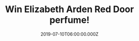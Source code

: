 ---
campaign-uuid: "c-a55d36d1-5d4a-48ab-b378-e1fb2737c867"
type: "Competition"
category: "Gifts"
date: "2019-07-10T06:00:00.000Z"
end-date: "2019-09-10T23:59:00.000Z"
disable-form: false
is_promoted: true
has_entry_page: true
title: "Win Elizabeth Arden Red Door perfume!"
competition-description: "<p>Unlock your world and experience the romantic sophistication\
  \ of Red Door, Elizabeth Arden's iconic signature fragrance. Glamorous and elegant,\
  \ Elizabeth Arden Red Door is a mélange of rich, rare florals, including freesia,\
  \ red roses, and orchids.</p>\n<p>Celebrate the glamour and elegance of women with\
  \ this amazing perfume now.</p>\n"
hero-header: "Win Elizabeth Arden Red Door perfume!"
terms-confirmation: "N/A"
banner-img: "https://assets.expresslyapp.com/asset-fa9e31b6-0b08-44b4-9d92-a65e52512d8b.jpg"
logo-left-href: "http://club.expressly.io"
logo-left-image: "https://assets.expresslyapp.com/asset-9c81c160-99fc-4819-8510-6380256c7091.jpg"
logo-left-title: "Expressly Club"
bg-image-hero: "https://assets.expresslyapp.com/asset-4101ff8a-55c5-4cb8-8e4f-b4832ff75d36.jpg"
bg-image-first: "https://assets.expresslyapp.com/asset-29315230-8210-48f2-9c30-ad91c72ccc7f.jpg"
section1-content: "<p>Elegant new look, same classic scent. With an elegant design\
  \ and glamorous red gloss finish, the new and sophisticated Red Door packaging continues\
  \ to celebrate the world renowned Red Door Spa and its iconic red door.</p>\n<p>Unlock\
  \ your world and experience the romantic sophistication of Red Door, Elizabeth Arden's\
  \ iconic signature fragrance. Glamorous and elegant, Elizabeth Arden Red Door is\
  \ a mélange of rich, rare florals, including freesia, red roses, and orchids.</p>\n\
  <p>Enter below for a chance to have it now.</p>\n"
entry-title: "Win Elizabeth Arden Red Door perfume!"
entry-content: "<p>Enter the draw to win Elizabeth Arden Red Door perfume by completing\
  \ the form below before 23:59 on the 10th of September 2019.</p>\n"
has-winner: false
prize-description: "Elizabeth Arden Red Door perfume!"
special-conditions: "Multiple entries are allowed up to one every day."
country-restrictions:
- "GB"
---